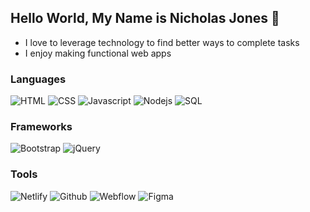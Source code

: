 ## Hello World, My Name is Nicholas Jones 👋
- I love to leverage technology to find better ways to complete tasks
- I enjoy making functional web apps

### Languages
<p align="left">
  <img alt="HTML" src="https://img.shields.io/static/v1?label=&message=HTML&color=orange">
  <img alt="CSS" src="https://img.shields.io/static/v1?label=&message=CSS&color=blue">
  <img alt="Javascript" src="https://img.shields.io/static/v1?label=&message=Javascript&color=yellow">
  <img alt="Nodejs" src="https://img.shields.io/static/v1?label=&message=NodeJs&color=success">
  <img alt="SQL" src="https://img.shields.io/static/v1?label=&message=SQL&color=green">
</p>

### Frameworks
<p align="left">
  <img alt="Bootstrap" src="https://img.shields.io/static/v1?label=&message=Bootstrap&color=purple">
  <img alt="jQuery" src="https://img.shields.io/static/v1?label=&message=JQuery&color=blue">
</p>

### Tools
<p align="left">
  <img alt="Netlify" src="https://img.shields.io/static/v1?label=&message=Netlify&color=9cf">
  <img alt="Github" src="https://img.shields.io/static/v1?label=&message=Github&color=lightgrey">
  <img alt="Webflow" src="https://img.shields.io/static/v1?label=&message=Webflow&color=informational">
  <img alt="Figma" src="https://img.shields.io/static/v1?label=&message=Figma&color=orange">
</p>
